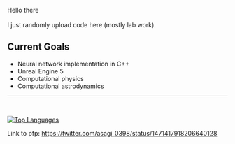 Hello there <br /><br />
I just randomly upload code here (mostly lab work).
<h2>Current Goals</h2>
<ul>
  <li>Neural network implementation in C++</li>
  <li>Unreal Engine 5</li>
  <li>Computational physics</li>
  <li>Computational astrodynamics</li>
</ul>
<hr>
<br />

[![Top Languages](https://github-readme-stats-sigma-five.vercel.app/api/top-langs/?username=Rally0078&hide=jupyter%20notebook&theme=omni&langs_count=6)](https://github.com/anuraghazra/github-readme-stats)

Link to pfp: https://twitter.com/asagi_0398/status/1471417918206640128

<!---
Rally0078/Rally0078 is a ✨ special ✨ repository because its `README.md` (this file) appears on your GitHub profile.
You can click the Preview link to take a look at your changes.
--->
